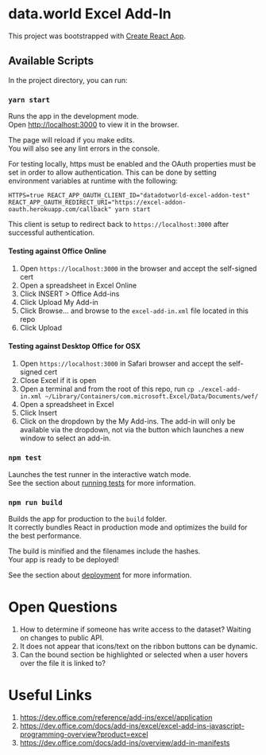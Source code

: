 # data.world Excel Add-In

This project was bootstrapped with [Create React App](https://github.com/facebookincubator/create-react-app).

## Available Scripts

In the project directory, you can run:

### `yarn start`

Runs the app in the development mode.<br>
Open [http://localhost:3000](http://localhost:3000) to view it in the browser.

The page will reload if you make edits.<br>
You will also see any lint errors in the console.

For testing locally, https must be enabled and the OAuth properties must be set in order to allow authentication.  This can be done by setting environment variables at runtime with the following:

`HTTPS=true REACT_APP_OAUTH_CLIENT_ID="datadotworld-excel-addon-test" REACT_APP_OAUTH_REDIRECT_URI="https://excel-addon-oauth.herokuapp.com/callback" yarn start`

This client is setup to redirect back to `https://localhost:3000` after successful authentication.

#### Testing against Office Online

1. Open `https://localhost:3000` in the browser and accept the self-signed cert
1. Open a spreadsheet in Excel Online
1. Click INSERT > Office Add-ins
1. Click Upload My Add-in
1. Click Browse... and browse to the `excel-add-in.xml` file located in this repo
1. Click Upload

#### Testing against Desktop Office for OSX

1. Open `https://localhost:3000` in Safari browser and accept the self-signed cert
1. Close Excel if it is open
1. Open a terminal and from the root of this repo, run `cp ./excel-add-in.xml ~/Library/Containers/com.microsoft.Excel/Data/Documents/wef/`
1. Open a spreadsheet in Excel
1. Click Insert
1. Click on the dropdown by the My Add-ins.  The add-in will only be available via the dropdown, not via the button which launches a new window to select an add-in.

### `npm test`

Launches the test runner in the interactive watch mode.<br>
See the section about [running tests](#running-tests) for more information.

### `npm run build`

Builds the app for production to the `build` folder.<br>
It correctly bundles React in production mode and optimizes the build for the best performance.

The build is minified and the filenames include the hashes.<br>
Your app is ready to be deployed!

See the section about [deployment](#deployment) for more information.

# Open Questions

1. How to determine if someone has write access to the dataset?  Waiting on changes to public API.
1. It does not appear that icons/text on the ribbon buttons can be dynamic.
1. Can the bound section be highlighted or selected when a user hovers over the file it is linked to?

# Useful Links

1. https://dev.office.com/reference/add-ins/excel/application
1. https://dev.office.com/docs/add-ins/excel/excel-add-ins-javascript-programming-overview?product=excel
1. https://dev.office.com/docs/add-ins/overview/add-in-manifests